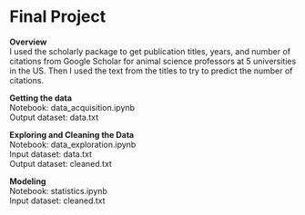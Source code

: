 # Final Project  

**Overview**  
I used the scholarly package to get publication titles, years, and number of citations from Google Scholar for animal science professors at 5 universities in the US. Then I used the text from the titles to try to predict the number of citations.

**Getting the data**  
Notebook: data_acquisition.ipynb  
Output dataset: data.txt  

**Exploring and Cleaning the Data**  
Notebook: data_exploration.ipynb  
Input dataset: data.txt  
Output dataset: cleaned.txt  

**Modeling**  
Notebook: statistics.ipynb  
Input dataset: cleaned.txt  